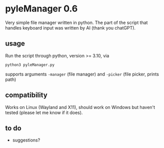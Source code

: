 # pyleManager 0.6

Very simple file manager written in python. The part of the script that handles keyboard input was written by AI (thank you chatGPT).

## usage

Run the script through python, version >= 3.10, via
```
python3 pyleManager.py
```
supports arguments `-manager` (file manager) and `-picker` (file picker, prints path)

## compatibility

Works on Linux (Wayland and X11), should work on Windows but haven't tested (please let me know if it does).

## to do

- suggestions?
